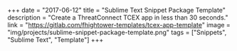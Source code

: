 +++
date = "2017-06-12"
title = "Sublime Text Snippet Package Template"
description = "Create a ThreatConnect TCEX app in less than 30 seconds."
link = "https://gitlab.com/fhightower-templates/tcex-app-template"
image = "img/projects/sublime-snippet-package-template.png"
tags = ["Snippets", "Sublime Text", "Template"]
+++
